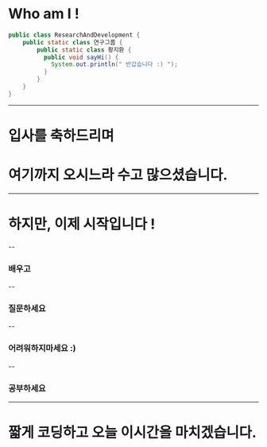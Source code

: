 <!--class: center, middle, inverse-->

# Who am I !

```java
public class ResearchAndDevelopment {
    public static class 연구그룹 {
        public static class 황지환 {
          public void sayHi() {
            System.out.println(" 반갑습니다 :) ");
          }
        }
    }
}
```


---

# 입사를 축하드리며

# 여기까지 오시느라 수고 많으셨습니다.

---

# 하지만, 이제 시작입니다 !

--

### 배우고

--

### 질문하세요

--

### 어려워하지마세요 :)

--

### 공부하세요

---

# 짧게 코딩하고 오늘 이시간을 마치겠습니다.
